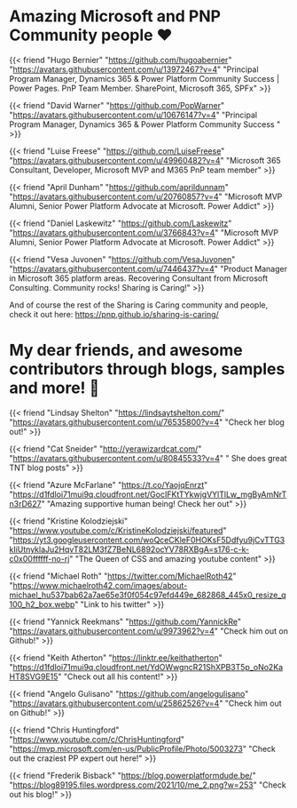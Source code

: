 
# Amazing Microsoft and PNP Community people :heart:

{{< friend "Hugo Bernier" "https://github.com/hugoabernier" "https://avatars.githubusercontent.com/u/13972467?v=4" "Principal Program Manager, Dynamics 365 & Power Platform Community Success | Power Pages. PnP Team Member. SharePoint, Microsoft 365, SPFx" >}}

{{< friend "David Warner" "https://github.com/PopWarner" "https://avatars.githubusercontent.com/u/10676147?v=4" "Principal Program Manager, Dynamics 365 & Power Platform Community Success " >}}

{{< friend "Luise Freese" "https://github.com/LuiseFreese" "https://avatars.githubusercontent.com/u/49960482?v=4" "Microsoft 365 Consultant, Developer, Microsoft MVP and M365 PnP team member" >}}

{{< friend "April Dunham" "https://github.com/aprildunnam" "https://avatars.githubusercontent.com/u/20760857?v=4" "Microsoft MVP Alumni, Senior Power Platform Advocate at Microsoft. Power Addict" >}}

{{< friend "Daniel Laskewitz" "https://github.com/Laskewitz" "https://avatars.githubusercontent.com/u/3766843?v=4" "Microsoft MVP Alumni, Senior Power Platform Advocate at Microsoft. Power Addict" >}}

{{< friend "Vesa Juvonen" "https://github.com/VesaJuvonen" "https://avatars.githubusercontent.com/u/7446437?v=4" "Product Manager in Microsoft 365 platform areas. Recovering Consultant from Microsoft Consulting. Community rocks! Sharing is Caring!" >}}

And of course the rest of the Sharing is Caring community and people, check it out here: https://pnp.github.io/sharing-is-caring/

# My dear friends, and awesome contributors through blogs, samples and more! :pray:

{{< friend "Lindsay Shelton" "https://lindsaytshelton.com/" "https://avatars.githubusercontent.com/u/76535800?v=4" "Check her blog out!" >}}

{{< friend "Cat Sneider" "http://yerawizardcat.com/" "https://avatars.githubusercontent.com/u/80845533?v=4" " She does great TNT blog posts" >}}

{{< friend "Azure McFarlane" "https://t.co/YaojqEnrzt" "https://d1fdloi71mui9q.cloudfront.net/GocIFKtTYkwjgVYlTlLw_mgByAmNrTn3rD627" "Amazing supportive human being! Check her out" >}}

{{< friend "Kristine Kolodziejski" "https://www.youtube.com/c/KristineKolodziejski/featured" "https://yt3.googleusercontent.com/woQceCKleF0HOKsF5Ddfyu9jCvTTG3kIiUtnyklaJu2HqvT82LM3fZ7BeNL6892ocYV78RXBgA=s176-c-k-c0x00ffffff-no-rj" "The Queen of CSS and amazing youtube content" >}}

{{< friend "Michael Roth" "https://twitter.com/MichaelRoth42" "https://www.michaelroth42.com/images/about-michael_hu537bab62a7ae65e3f0f054c97efd449e_682868_445x0_resize_q100_h2_box.webp" "Link to his twitter" >}}

{{< friend "Yannick Reekmans" "https://github.com/YannickRe" "https://avatars.githubusercontent.com/u/9973962?v=4" "Check him out on Github!" >}}

{{< friend "Keith Atherton" "https://linktr.ee/keithatherton" "https://d1fdloi71mui9q.cloudfront.net/YdOWwgncR21ShXPB3T5p_oNo2KaHT8SVG9E15" "Check out all his content!" >}} 

{{< friend "Angelo Gulisano" "https://github.com/angelogulisano" "https://avatars.githubusercontent.com/u/25862526?v=4" "Check him out on Github!" >}}

{{< friend "Chris Huntingford" "https://www.youtube.com/c/ChrisHuntingford" "https://mvp.microsoft.com/en-us/PublicProfile/Photo/5003273" "Check out the craziest PP expert out here!" >}} 

{{< friend "Frederik Bisback" "https://blog.powerplatformdude.be/" "https://blog89195.files.wordpress.com/2021/10/me_2.png?w=253" "Check out his blog!" >}}